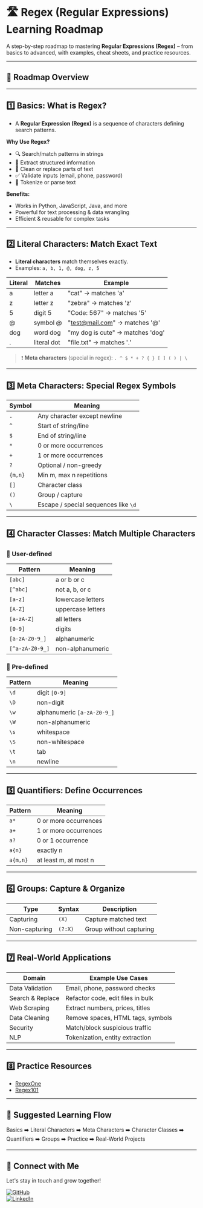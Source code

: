 # 🛣️ Regex (Regular Expressions) Learning Roadmap

A step-by-step roadmap to mastering **Regular Expressions (Regex)** – from basics to advanced, with examples, cheat sheets, and practice resources.

---

## 🎯 Roadmap Overview


---

## 1️⃣ Basics: What is Regex?

- A **Regular Expression (Regex)** is a sequence of characters defining search patterns.  

**Why Use Regex?**

- 🔍 Search/match patterns in strings  
- 📝 Extract structured information  
- 🧹 Clean or replace parts of text  
- ✅ Validate inputs (email, phone, password)  
- 🧩 Tokenize or parse text  

**Benefits:**

- Works in Python, JavaScript, Java, and more  
- Powerful for text processing & data wrangling  
- Efficient & reusable for complex tasks  

---

## 2️⃣ Literal Characters: Match Exact Text

- **Literal characters** match themselves exactly.  
- Examples: `a, b, 1, @, dog, z, 5`

| Literal | Matches | Example |
|--------|--------|---------|
| a | letter a | "cat" → matches 'a' |
| z | letter z | "zebra" → matches 'z' |
| 5 | digit 5 | "Code: 567" → matches '5' |
| @ | symbol @ | "test@mail.com" → matches '@' |
| dog | word dog | "my dog is cute" → matches 'dog' |
| \. | literal dot | "file.txt" → matches '.' |

> ❗ **Meta characters** (special in regex): `. ^ $ * + ? { } [ ] ( ) | \`

---

## 3️⃣ Meta Characters: Special Regex Symbols

| Symbol | Meaning |
|--------|---------|
| `.` | Any character except newline |
| `^` | Start of string/line |
| `$` | End of string/line |
| `*` | 0 or more occurrences |
| `+` | 1 or more occurrences |
| `?` | Optional / non-greedy |
| `{m,n}` | Min m, max n repetitions |
| `[]` | Character class |
| `()` | Group / capture |
| `\` | Escape / special sequences like `\d` |

---

## 4️⃣ Character Classes: Match Multiple Characters

### 🔹 User-defined
| Pattern | Meaning |
|---------|---------|
| `[abc]` | a or b or c |
| `[^abc]` | not a, b, or c |
| `[a-z]` | lowercase letters |
| `[A-Z]` | uppercase letters |
| `[a-zA-Z]` | all letters |
| `[0-9]` | digits |
| `[a-zA-Z0-9_]` | alphanumeric |
| `[^a-zA-Z0-9_]` | non-alphanumeric |

### 🔹 Pre-defined
| Pattern | Meaning |
|---------|---------|
| `\d` | digit `[0-9]` |
| `\D` | non-digit |
| `\w` | alphanumeric `[a-zA-Z0-9_]` |
| `\W` | non-alphanumeric |
| `\s` | whitespace |
| `\S` | non-whitespace |
| `\t` | tab |
| `\n` | newline |

---

## 5️⃣ Quantifiers: Define Occurrences

| Pattern | Meaning |
|---------|---------|
| `a*` | 0 or more occurrences |
| `a+` | 1 or more occurrences |
| `a?` | 0 or 1 occurrence |
| `a{n}` | exactly n |
| `a{m,n}` | at least m, at most n |

---

## 6️⃣ Groups: Capture & Organize

| Type | Syntax | Description |
|------|--------|------------|
| Capturing | `(X)` | Capture matched text |
| Non-capturing | `(?:X)` | Group without capturing |

---

## 7️⃣ Real-World Applications


| Domain | Example Use Cases |
|--------|-----------------|
| Data Validation | Email, phone, password checks |
| Search & Replace | Refactor code, edit files in bulk |
| Web Scraping | Extract numbers, prices, titles |
| Data Cleaning | Remove spaces, HTML tags, symbols |
| Security | Match/block suspicious traffic |
| NLP | Tokenization, entity extraction |

---

## 8️⃣ Practice Resources

- [RegexOne](https://regexone.com/lesson/introduction_abcs)  
- [Regex101](https://regex101.com)


---

## 🌟 Suggested Learning Flow

Basics ➡️ Literal Characters ➡️ Meta Characters ➡️ Character Classes ➡️ Quantifiers ➡️ Groups ➡️ Practice ➡️ Real-World Projects

---

## 🤝 Connect with Me

Let's stay in touch and grow together!  

[![GitHub](https://img.shields.io/badge/GitHub-Profile-black?style=for-the-badge&logo=github)](https://github.com/your-username)  
[![LinkedIn](https://img.shields.io/badge/LinkedIn-Profile-blue?style=for-the-badge&logo=linkedin)](https://www.linkedin.com/in/your-linkedin-id/)
